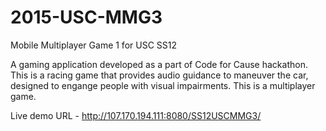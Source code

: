 # 2015-USC-MMG3
Mobile Multiplayer Game 1 for USC SS12

A gaming application developed as a part of Code for Cause hackathon. This is a racing game that provides audio guidance to maneuver the car, designed to engange people with visual impairments. This is a multiplayer game.

Live demo URL - http://107.170.194.111:8080/SS12USCMMG3/
